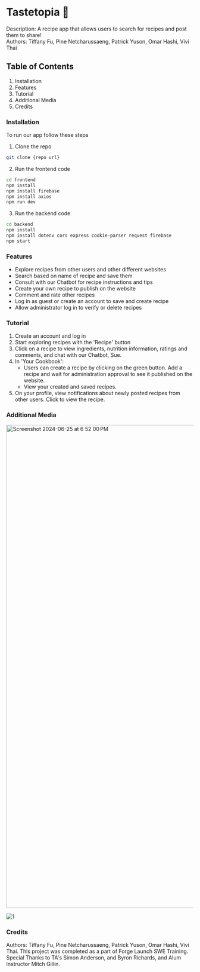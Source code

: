 # Tastetopia 🥘
Description: A recipe app that allows users to search for recipes and post them to share! <br>
Authors: Tiffany Fu, Pine Netcharussaeng, Patrick Yuson, Omar Hashi, Vivi Thai

## Table of Contents
1. Installation
2. Features
3. Tutorial
4. Additional Media
5. Credits

### Installation
To run our app follow these steps

1. Clone the repo
```bash
git clone {repo url}
```
2. Run the frontend code
```bash
cd frontend
npm install
npm install firebase
npm install axios
npm run dev
```
3. Run the backend code
```bash
cd backend
npm install
npm install dotenv cors express cookie-parser request firebase
npm start
```
### Features
* Explore recipes from other users and other different websites
* Search based on name of recipe and save them
* Consult with our Chatbot for recipe instructions and tips
* Create your own recipe to publish on the website
* Comment and rate other recipes
* Log in as guest or create an account to save and create recipe
* Allow administrator log in to verify or delete recipes

### Tutorial
1. Create an account and log in
2. Start exploring recipes with the 'Recipe' button
3. Click on a recipe to view ingredients, nutrition information, ratings and comments, and chat with our Chatbot, Sue.
4. In 'Your Cookbook':
   - Users can create a recipe by clicking on the green button. Add a recipe and wait for administration approval to see it published on the website.
   - View your created and saved recipes.
5. On your profile, view notifications about newly posted recipes from other users. Click to view the recipe.

### Additional Media
<img width="1293" alt="Screenshot 2024-06-25 at 6 52 00 PM" src="https://github.com/tiffanyfu7/launch-swe-week3-team-2/assets/71473099/47c77feb-90a2-4f5d-a9ad-0de123a43256">

![1](https://github.com/tiffanyfu7/launch-swe-week3-team-2/assets/71473099/081ded39-0f88-408a-b980-0b7a07c07ae2)


### Credits
Authors: Tiffany Fu, Pine Netcharussaeng, Patrick Yuson, Omar Hashi, Vivi Thai. This project was completed as a part of Forge Launch SWE Training. Special Thanks to TA's Simon Anderson, and Byron Richards, and Alum Instructor Mitch Gillin.

